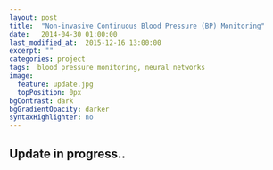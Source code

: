 ```yaml
---
layout: post
title:  "Non-invasive Continuous Blood Pressure (BP) Monitoring"
date:   2014-04-30 01:00:00
last_modified_at:  2015-12-16 13:00:00
excerpt: ""
categories: project
tags:  blood pressure monitoring, neural networks
image:
  feature: update.jpg
  topPosition: 0px
bgContrast: dark
bgGradientOpacity: darker
syntaxHighlighter: no
---
```

## Update in progress.. ##

